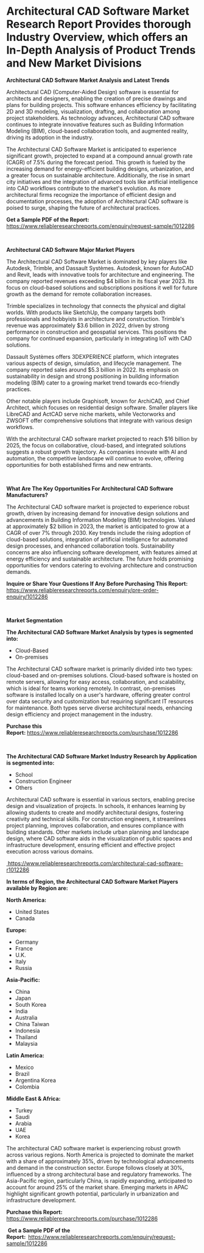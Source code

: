 <p><h1>Architectural CAD Software Market Research Report Provides thorough Industry Overview, which offers an In-Depth Analysis of Product Trends and New Market Divisions</h1></p><p><strong>Architectural CAD Software Market Analysis and Latest Trends</strong></p>
<p><p>Architectural CAD (Computer-Aided Design) software is essential for architects and designers, enabling the creation of precise drawings and plans for building projects. This software enhances efficiency by facilitating 2D and 3D modeling, visualization, drafting, and collaboration among project stakeholders. As technology advances, Architectural CAD software continues to integrate innovative features such as Building Information Modeling (BIM), cloud-based collaboration tools, and augmented reality, driving its adoption in the industry.</p><p>The Architectural CAD Software Market is anticipated to experience significant growth, projected to expand at a compound annual growth rate (CAGR) of 7.5% during the forecast period. This growth is fueled by the increasing demand for energy-efficient building designs, urbanization, and a greater focus on sustainable architecture. Additionally, the rise in smart city initiatives and the integration of advanced tools like artificial intelligence into CAD workflows contribute to the market's evolution. As more architectural firms recognize the importance of efficient design and documentation processes, the adoption of Architectural CAD software is poised to surge, shaping the future of architectural practices.</p></p>
<p><strong>Get a Sample PDF of the Report:&nbsp;</strong> <a href="https://www.reliableresearchreports.com/enquiry/request-sample/1012286?utm_campaign=2778&utm_medium=2&utm_source=Github&utm_content=ia&utm_term=16042025&utm_id=architectural-cad-software">https://www.reliableresearchreports.com/enquiry/request-sample/1012286</a></p>
<p>&nbsp;</p>
<p><strong>Architectural CAD Software Major Market Players</strong></p>
<p><p>The Architectural CAD Software Market is dominated by key players like Autodesk, Trimble, and Dassault Systèmes. Autodesk, known for AutoCAD and Revit, leads with innovative tools for architecture and engineering. The company reported revenues exceeding $4 billion in its fiscal year 2023. Its focus on cloud-based solutions and subscriptions positions it well for future growth as the demand for remote collaboration increases.</p><p>Trimble specializes in technology that connects the physical and digital worlds. With products like SketchUp, the company targets both professionals and hobbyists in architecture and construction. Trimble's revenue was approximately $3.6 billion in 2022, driven by strong performance in construction and geospatial services. This positions the company for continued expansion, particularly in integrating IoT with CAD solutions.</p><p>Dassault Systèmes offers 3DEXPERIENCE platform, which integrates various aspects of design, simulation, and lifecycle management. The company reported sales around $5.3 billion in 2022. Its emphasis on sustainability in design and strong positioning in building information modeling (BIM) cater to a growing market trend towards eco-friendly practices.</p><p>Other notable players include Graphisoft, known for ArchiCAD, and Chief Architect, which focuses on residential design software. Smaller players like LibreCAD and ActCAD serve niche markets, while Vectorworks and ZWSOFT offer comprehensive solutions that integrate with various design workflows.</p><p>With the architectural CAD software market projected to reach $16 billion by 2025, the focus on collaborative, cloud-based, and integrated solutions suggests a robust growth trajectory. As companies innovate with AI and automation, the competitive landscape will continue to evolve, offering opportunities for both established firms and new entrants.</p></p>
<p>&nbsp;</p>
<p><strong>What Are The Key Opportunities For Architectural CAD Software Manufacturers?</strong></p>
<p><p>The Architectural CAD software market is projected to experience robust growth, driven by increasing demand for innovative design solutions and advancements in Building Information Modeling (BIM) technologies. Valued at approximately $2 billion in 2023, the market is anticipated to grow at a CAGR of over 7% through 2030. Key trends include the rising adoption of cloud-based solutions, integration of artificial intelligence for automated design processes, and enhanced collaboration tools. Sustainability concerns are also influencing software development, with features aimed at energy efficiency and sustainable architecture. The future holds promising opportunities for vendors catering to evolving architecture and construction demands.</p></p>
<p><strong>Inquire or Share Your Questions If Any Before Purchasing This Report:</strong> <a href="https://www.reliableresearchreports.com/enquiry/pre-order-enquiry/1012286?utm_campaign=2778&utm_medium=2&utm_source=Github&utm_content=ia&utm_term=16042025&utm_id=architectural-cad-software">https://www.reliableresearchreports.com/enquiry/pre-order-enquiry/1012286</a></p>
<p>&nbsp;</p>
<p><strong>Market Segmentation</strong></p>
<p><strong>The Architectural CAD Software Market Analysis by types is segmented into:</strong></p>
<p><ul><li>Cloud-Based</li><li>On-premises</li></ul></p>
<p><p>The Architectural CAD software market is primarily divided into two types: cloud-based and on-premises solutions. Cloud-based software is hosted on remote servers, allowing for easy access, collaboration, and scalability, which is ideal for teams working remotely. In contrast, on-premises software is installed locally on a user's hardware, offering greater control over data security and customization but requiring significant IT resources for maintenance. Both types serve diverse architectural needs, enhancing design efficiency and project management in the industry.</p></p>
<p><strong>Purchase this Report:&nbsp;</strong><a href="https://www.reliableresearchreports.com/purchase/1012286?utm_campaign=2778&utm_medium=2&utm_source=Github&utm_content=ia&utm_term=16042025&utm_id=architectural-cad-software">https://www.reliableresearchreports.com/purchase/1012286</a></p>
<p>&nbsp;</p>
<p><strong>The Architectural CAD Software Market Industry Research by Application is segmented into:</strong></p>
<p><ul><li>School</li><li>Construction Engineer</li><li>Others</li></ul></p>
<p><p>Architectural CAD software is essential in various sectors, enabling precise design and visualization of projects. In schools, it enhances learning by allowing students to create and modify architectural designs, fostering creativity and technical skills. For construction engineers, it streamlines project planning, improves collaboration, and ensures compliance with building standards. Other markets include urban planning and landscape design, where CAD software aids in the visualization of public spaces and infrastructure development, ensuring efficient and effective project execution across various domains.</p></p>
<p><a href="https://www.reliableresearchreports.com/architectural-cad-software-r1012286?utm_campaign=2778&utm_medium=2&utm_source=Github&utm_content=ia&utm_term=16042025&utm_id=architectural-cad-software">&nbsp;https://www.reliableresearchreports.com/architectural-cad-software-r1012286</a></p>
<p><strong>In terms of Region, the Architectural CAD Software Market Players available by Region are:</strong></p>
<p>
    <p> <strong> North America: </strong>
        <ul>
            <li>United States</li>
            <li>Canada</li>
        </ul>
        </p> 
    <p> <strong> Europe: </strong>
        <ul>
            <li>Germany</li>
            <li>France</li>
            <li>U.K.</li>
            <li>Italy</li>
            <li>Russia</li>
        </ul>
        </p> 
    <p> <strong> Asia-Pacific: </strong>
        <ul>
            <li>China</li>
            <li>Japan</li>
            <li>South Korea</li>
            <li>India</li>
            <li>Australia</li>
            <li>China Taiwan</li>
            <li>Indonesia</li>
            <li>Thailand</li>
            <li>Malaysia</li>
        </ul>
        </p> 
    <p> <strong> Latin America: </strong>
        <ul>
            <li>Mexico</li>
            <li>Brazil</li>
            <li>Argentina Korea</li>
            <li>Colombia</li>
        </ul>
        </p> 
    <p> <strong> Middle East & Africa: </strong>
        <ul>
            <li>Turkey</li>
            <li>Saudi</li>
            <li>Arabia</li>
            <li>UAE</li>
            <li>Korea</li>
        </ul>
    </p>
    </p>
<p><p>The architectural CAD software market is experiencing robust growth across various regions. North America is projected to dominate the market with a share of approximately 35%, driven by technological advancements and demand in the construction sector. Europe follows closely at 30%, influenced by a strong architectural base and regulatory frameworks. The Asia-Pacific region, particularly China, is rapidly expanding, anticipated to account for around 25% of the market share. Emerging markets in APAC highlight significant growth potential, particularly in urbanization and infrastructure development.</p></p>
<p><strong>Purchase this Report: </strong><a href="https://www.reliableresearchreports.com/purchase/1012286?utm_campaign=2778&utm_medium=2&utm_source=Github&utm_content=ia&utm_term=16042025&utm_id=architectural-cad-software">https://www.reliableresearchreports.com/purchase/1012286</a></p>
<p>&nbsp;<strong>Get a Sample PDF of the Report:&nbsp;&nbsp;</strong><a href="https://www.reliableresearchreports.com/enquiry/request-sample/1012286?utm_campaign=2778&utm_medium=2&utm_source=Github&utm_content=ia&utm_term=16042025&utm_id=architectural-cad-software">https://www.reliableresearchreports.com/enquiry/request-sample/1012286</a></p>
<p><strong></strong></p>
<p><p></p><p></p><p></p></p>